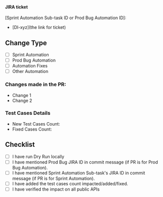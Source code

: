 #### JIRA ticket
[Sprint Automation Sub-task ID or Prod Bug Automation ID]:

- [DI-xyz](the link for ticket)

## Change Type
- [ ] Sprint Automation
- [ ] Prod Bug Automation
- [ ] Automation Fixes
- [ ] Other Automation

### Changes made in the PR: 

- Change 1
- Change 2

### Test Cases Details

- New Test Cases Count:
- Fixed Cases Count:

## Checklist
- [ ] I have run Dry Run locally
- [ ] I have mentioned Prod Bug JIRA ID in commit message (if PR is for Prod Bug Automation).
- [ ] I have mentioned Sprint Automation Sub-task's JIRA ID in commit message (if PR is for Sprint Automation).
- [ ] I have added the test cases count impacted/added/fixed.
- [ ] I have verified the impact on all public APIs